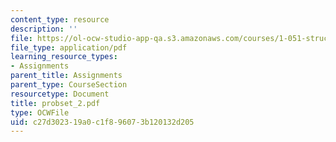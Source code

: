 ```yaml
---
content_type: resource
description: ''
file: https://ol-ocw-studio-app-qa.s3.amazonaws.com/courses/1-051-structural-engineering-design-fall-2003/c27d302319a0c1f896073b120132d205_probset_2.pdf
file_type: application/pdf
learning_resource_types:
- Assignments
parent_title: Assignments
parent_type: CourseSection
resourcetype: Document
title: probset_2.pdf
type: OCWFile
uid: c27d3023-19a0-c1f8-9607-3b120132d205
---
```

